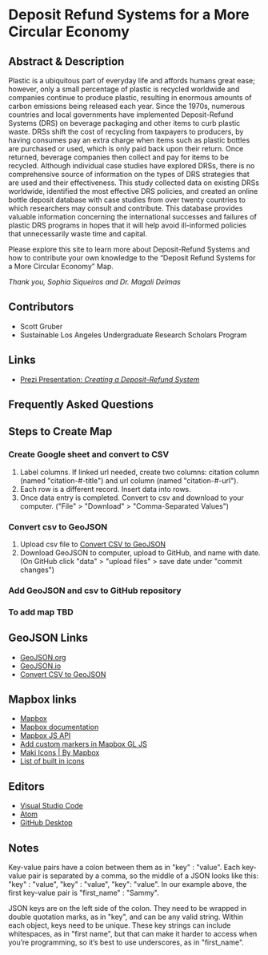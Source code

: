 # Deposit Refund Systems for a More Circular Economy


## Abstract & Description 

Plastic is a ubiquitous part of everyday life and affords humans great ease; however, only a small percentage of plastic is recycled worldwide and companies continue to produce plastic, resulting in enormous amounts of carbon emissions being released each year. Since the 1970s, numerous countries and local governments have implemented Deposit-Refund Systems (DRS) on beverage packaging and other items to curb plastic waste. DRSs shift the cost of recycling from taxpayers to producers, by having consumes pay an extra charge when items such as plastic bottles are purchased or used, which is only paid back upon their return. Once returned, beverage companies then collect and pay for items to be recycled. Although individual case studies have explored DRSs, there is no comprehensive source of information on the types of DRS strategies that are used and their effectiveness. This study collected data on existing DRSs worldwide, identified the most effective DRS policies, and created an online bottle deposit database with case studies from over twenty countries to which researchers may consult and contribute. This database provides valuable information concerning the international successes and failures of plastic DRS programs in hopes that it will help avoid ill-informed policies that unnecessarily waste time and capital. 

Please explore this site to learn more about Deposit-Refund Systems and how to contribute your own knowledge to the “Deposit Refund Systems for a More Circular Economy” Map. 

*Thank you, Sophia Siqueiros and Dr. Magali Delmas*  

## Contributors 

* Scott Gruber
* Sustainable Los Angeles Undergraduate Research Scholars Program 


## Links
* [Prezi Presentation: *Creating a Deposit-Refund System*](https://prezi.com/view/XxnK7C87WarT9tln7qJG/)


## Frequently Asked Questions 




## Steps to Create Map 

### Create Google sheet and convert to CSV
1. Label columns. If linked url needed, create two columns: citation column (named "citation-#-title") and url column (named "citation-#-url").
1. Each row is a different record. Insert data into rows.
1. Once data entry is completed. Convert to csv and download to your computer. ("File" > "Download" > "Comma-Separated Values") 

### Convert csv to GeoJSON 
1. Upload csv file to [Convert CSV to GeoJSON](http://convertcsv.com/csv-to-geojson.htm)
1. Download GeoJSON to computer, upload to GitHub, and name with date. (On GitHub click "data" > "upload files" > save date under "commit changes") 

### Add GeoJSON and csv to GitHub repository

### To add map TBD

## GeoJSON Links
* [GeoJSON.org](http://geojson.org/)
* [GeoJSON.io](http://geojson.io)
* [Convert CSV to GeoJSON](http://convertcsv.com/csv-to-geojson.htm)

## Mapbox links
* [Mapbox](https://www.mapbox.com/)
* [Mapbox documentation](https://docs.mapbox.com/)
* [Mapbox JS API](https://docs.mapbox.com/mapbox.js/api/v3.2.1/)
* [Add custom markers in Mapbox GL JS](https://docs.mapbox.com/help/tutorials/custom-markers-gl-js/)
* [Maki Icons | By Mapbox](https://www.mapbox.com/maki-icons/)
* [List of built in icons](https://gis.stackexchange.com/questions/219241/list-of-available-marker-symbols)

## Editors
* [Visual Studio Code](https://code.visualstudio.com/)
* [Atom](https://atom.io/)
* [GitHub Desktop](https://desktop.github.com/)


## Notes
Key-value pairs have a colon between them as in "key" : "value". Each key-value pair is separated by a comma, so the middle of a JSON looks like this: "key" : "value", "key" : "value", "key": "value". In our example above, the first key-value pair is "first_name" : "Sammy".

JSON keys are on the left side of the colon. They need to be wrapped in double quotation marks, as in "key", and can be any valid string. Within each object, keys need to be unique. These key strings can include whitespaces, as in "first name", but that can make it harder to access when you’re programming, so it’s best to use underscores, as in "first_name".
